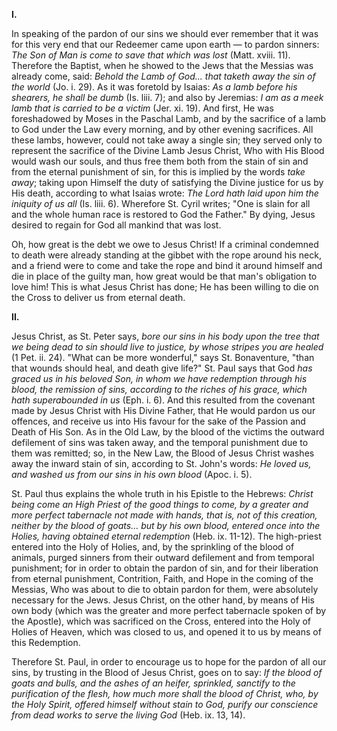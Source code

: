 
**I\.**

In speaking of the pardon of our sins we should ever remember that it was for this very end that our Redeemer came upon earth — to pardon sinners: *The Son of Man is come to save that which was lost* (Matt. xviii. 11). Therefore the Baptist, when he showed to the Jews that the Messias was already come, said: *Behold the Lamb of God... that taketh away the sin of the world* (Jo. i. 29). As it was foretold by Isaias: *As a lamb before his shearers, he shall be dumb* (Is. liii. 7); and also by Jeremias: *I am as a meek lamb that is carried to be a victim* (Jer. xi. 19). And first, He was foreshadowed by Moses in the Paschal Lamb, and by the sacrifice of a lamb to God under the Law every morning, and by other evening sacrifices. All these lambs, however, could not take away a single sin; they served only to represent the sacrifice of the Divine Lamb Jesus Christ, Who with His Blood would wash our souls, and thus free them both from the stain of sin and from the eternal punishment of sin, for this is implied by the words *take away*; taking upon Himself the duty of satisfying the Divine justice for us by His death, according to what Isaias wrote: *The Lord hath laid upon him the iniquity of us all* (Is. liii. 6). Wherefore St. Cyril writes; \"One is slain for all and the whole human race is restored to God the Father.\" By dying, Jesus desired to regain for God all mankind that was lost.

Oh, how great is the debt we owe to Jesus Christ! If a criminal condemned to death were already standing at the gibbet with the rope around his neck, and a friend were to come and take the rope and bind it around himself and die in place of the guilty man, how great would be that man\'s obligation to love him! This is what Jesus Christ has done; He has been willing to die on the Cross to deliver us from eternal death.

**II\.**

Jesus Christ, as St. Peter says, *bore our sins in his body upon the tree that we being dead to sin should live to justice, by whose stripes you are healed* (1 Pet. ii. 24). \"What can be more wonderful,\" says St. Bonaventure, \"than that wounds should heal, and death give life?\" St. Paul says that God *has graced us in his beloved Son, in whom we have redemption through his blood, the remission of sins, according to the riches of his grace, which hath superabounded in us* (Eph. i. 6). And this resulted from the covenant made by Jesus Christ with His Divine Father, that He would pardon us our offences, and receive us into His favour for the sake of the Passion and Death of His Son. As in the Old Law, by the blood of the victims the outward defilement of sins was taken away, and the temporal punishment due to them was remitted; so, in the New Law, the Blood of Jesus Christ washes away the inward stain of sin, according to St. John\'s words: *He loved us, and washed us from our sins in his own blood* (Apoc. i. 5).

St. Paul thus explains the whole truth in his Epistle to the Hebrews: *Christ being come an High Priest of the good things to come, by a greater and more perfect tabernacle not made with hands, that is, not of this creation, neither by the blood of goats... but by his own blood, entered once into the Holies, having obtained eternal redemption* (Heb. ix. 11-12). The high-priest entered into the Holy of Holies, and, by the sprinkling of the blood of animals, purged sinners from their outward defilement and from temporal punishment; for in order to obtain the pardon of sin, and for their liberation from eternal punishment, Contrition, Faith, and Hope in the coming of the Messias, Who was about to die to obtain pardon for them, were absolutely necessary for the Jews. Jesus Christ, on the other hand, by means of His own body (which was the greater and more perfect tabernacle spoken of by the Apostle), which was sacrificed on the Cross, entered into the Holy of Holies of Heaven, which was closed to us, and opened it to us by means of this Redemption.

Therefore St. Paul, in order to encourage us to hope for the pardon of all our sins, by trusting in the Blood of Jesus Christ, goes on to say: *If the blood of goats and bulls, and the ashes of an heifer, sprinkled, sanctify to the purification of the flesh, how much more shall the blood of Christ, who, by the Holy Spirit, offered himself without stain to God, purify our conscience from dead works to serve the living God* (Heb. ix. 13, 14).

